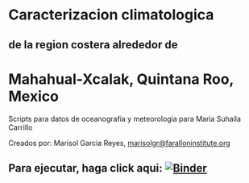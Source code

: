 # Caracterizacion climatologica 
## de la region costera alrededor de 
# Mahahual-Xcalak, Quintana Roo, Mexico
Scripts para datos de oceanografia y meteorologia para Maria Suhaila Carrillo

Creados por: Marisol Garcia Reyes, marisolgr@faralloninstitute.org

## Para ejecutar, haga click aqui:  [![Binder](https://mybinder.org/badge_logo.svg)](https://mybinder.org/v2/gh/marisolgr/MariaMarisol_Chetumal/main)
